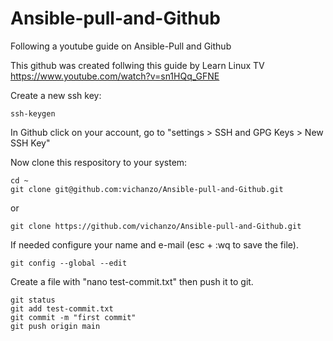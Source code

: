 # Ansible-pull-and-Github
Following a youtube guide on Ansible-Pull and Github

This github was created follwing this guide by Learn Linux TV
https://www.youtube.com/watch?v=sn1HQq_GFNE

Create a new ssh key:
```
ssh-keygen
```

In Github click on your account, go to "settings > SSH and GPG Keys > New SSH Key"

Now clone this respository to your system:
```
cd ~
git clone git@github.com:vichanzo/Ansible-pull-and-Github.git
```
or
```
git clone https://github.com/vichanzo/Ansible-pull-and-Github.git
```

If needed configure your name and e-mail (esc + :wq to save the file).
```
git config --global --edit
```

Create a file with "nano test-commit.txt" then push it to git.
```
git status
git add test-commit.txt
git commit -m "first commit"
git push origin main
```
